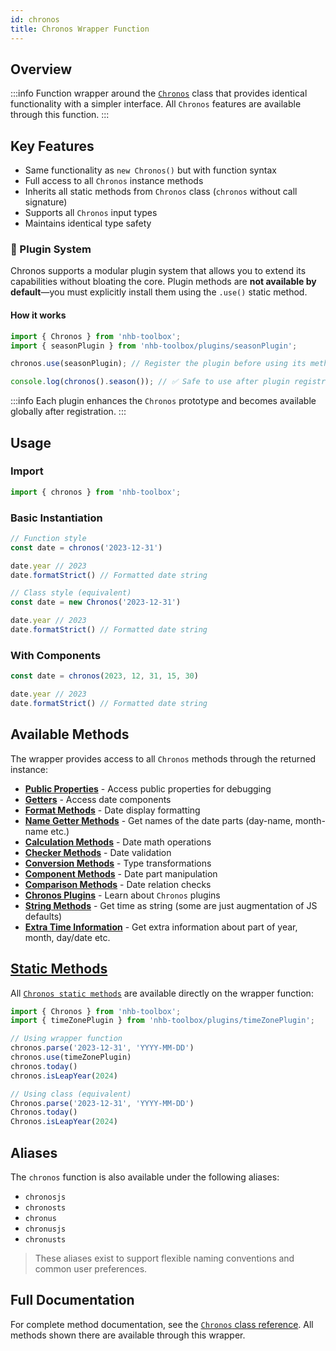 ```yaml
---
id: chronos
title: Chronos Wrapper Function
---
```


## Overview

:::info
Function wrapper around the [`Chronos`](/docs/classes/Chronos) class that provides identical functionality with a simpler interface. All `Chronos` features are available through this function.
:::

## Key Features

- Same functionality as `new Chronos()` but with function syntax
- Full access to all `Chronos` instance methods
- Inherits all static methods from `Chronos` class (`chronos` without call signature)
- Supports all `Chronos` input types
- Maintains identical type safety

### 🧩 Plugin System

Chronos supports a modular plugin system that allows you to extend its capabilities without bloating the core. Plugin methods are **not available by default**—you must explicitly install them using the `.use()` static method.

#### How it works

```ts
import { Chronos } from 'nhb-toolbox';
import { seasonPlugin } from 'nhb-toolbox/plugins/seasonPlugin';

chronos.use(seasonPlugin); // Register the plugin before using its methods

console.log(chronos().season()); // ✅ Safe to use after plugin registration
```

:::info
Each plugin enhances the `Chronos` prototype and becomes available globally after registration.
:::

## Usage

### Import

```ts
import { chronos } from 'nhb-toolbox';
```

### Basic Instantiation

```typescript
// Function style
const date = chronos('2023-12-31')

date.year // 2023
date.formatStrict() // Formatted date string

// Class style (equivalent)
const date = new Chronos('2023-12-31')

date.year // 2023
date.formatStrict() // Formatted date string
```

### With Components

```typescript
const date = chronos(2023, 12, 31, 15, 30)

date.year // 2023
date.formatStrict() // Formatted date string
```

## Available Methods

The wrapper provides access to all `Chronos` methods through the returned instance:

- **[Public Properties](/docs/classes/Chronos#public-properties)** - Access public properties for debugging
- **[Getters](/docs/classes/Chronos/getters)** - Access date components
- **[Format Methods](/docs/classes/Chronos/format)** - Date display formatting
- **[Name Getter Methods](/docs/classes/Chronos/names)** - Get names of the date parts (day-name, month-name etc.)
- **[Calculation Methods](/docs/classes/Chronos/calculation)** - Date math operations
- **[Checker Methods](/docs/classes/Chronos/checkers)** - Date validation
- **[Conversion Methods](/docs/classes/Chronos/conversion)** - Type transformations
- **[Component Methods](/docs/classes/Chronos/components)** - Date part manipulation
- **[Comparison Methods](/docs/classes/Chronos/comparison)** - Date relation checks
- **[Chronos Plugins](/docs/classes/Chronos/plugins)** - Learn about `Chronos` plugins
- **[String Methods](/docs/classes/Chronos/strings)** - Get time as string (some are just augmentation of JS defaults)
- **[Extra Time Information](/docs/classes/Chronos/comparison)** - Get extra information about part of year, month, day/date etc.

## [Static Methods](/docs/classes/Chronos/statics)

All [`Chronos static methods`](/docs/classes/Chronos/statics) are available directly on the wrapper function:

```typescript
import { Chronos } from 'nhb-toolbox';
import { timeZonePlugin } from 'nhb-toolbox/plugins/timeZonePlugin';

// Using wrapper function
chronos.parse('2023-12-31', 'YYYY-MM-DD')
chronos.use(timeZonePlugin)
chronos.today()
chronos.isLeapYear(2024)

// Using class (equivalent)
Chronos.parse('2023-12-31', 'YYYY-MM-DD')
Chronos.today()
Chronos.isLeapYear(2024)
```

## Aliases

The `chronos` function is also available under the following aliases:

- `chronosjs`
- `chronosts`
- `chronus`
- `chronusjs`
- `chronusts`

> These aliases exist to support flexible naming conventions and common user preferences.

## Full Documentation

For complete method documentation, see the [`Chronos` class reference](/docs/classes/Chronos). All methods shown there are available through this wrapper.
